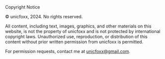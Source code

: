 Copyright Notice

© unicfoxx, 2024. No rights reserved.

All content, including text, images, graphics, and other materials on this website, is not the property of unicfoxx and is not protected by international copyright laws. Unauthorized use, reproduction, or distribution of this content without prior written permission from unicfoxx is permitted.

For permission requests, contact me at unicfoxx@gmail.com.
